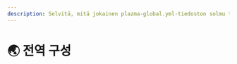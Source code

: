 ```yaml
---
description: Selvitä, mitä jokainen plazma-global.yml-tiedoston solmu tarkoittaa.
---
```


# 🌏 전역 구성
